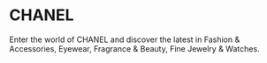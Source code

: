 # CHANEL
Enter the world of CHANEL and discover the latest in Fashion &amp; Accessories, Eyewear, Fragrance &amp; Beauty, Fine Jewelry &amp; Watches.
